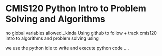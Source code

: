 # CMIS120 Python Intro to Problem Solving and Algorithms 

no global variables allowed...kinda 
Using github to follow + track cmis120 intro to algorithms and problem solving using 


we use the python idle to write and execute python code ....



